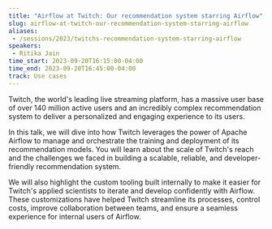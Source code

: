 ```yaml
---
title: "Airflow at Twitch: Our recommendation system starring Airflow"
slug: airflow-at-twitch-our-recommendation-system-starring-airflow
aliases:
 - /sessions/2023/twitchs-recommendation-system-starring-airflow
speakers:
 - Ritika Jain
time_start: 2023-09-20T16:15:00-04:00
time_end: 2023-09-20T16:45:00-04:00
track: Use cases
---
```


Twitch, the world's leading live streaming platform, has a massive user base of over 140 million active users and an incredibly complex recommendation system to deliver a personalized and engaging experience to its users. 
 
In this talk, we will dive into how Twitch leverages the power of Apache Airflow to manage and orchestrate the training and deployment of its recommendation models. You will learn about the scale of Twitch's reach and the challenges we faced in building a scalable, reliable, and developer-friendly recommendation system.
  
We will also highlight the custom tooling built internally to make it easier for Twitch's applied scientists to iterate and develop confidently with Airflow. These customizations have helped Twitch streamline its processes, control costs, improve collaboration between teams, and ensure a seamless experience for internal users of Airflow.